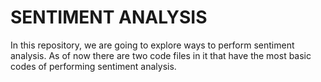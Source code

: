 # SENTIMENT ANALYSIS

In this repository, we are going to explore ways to perform sentiment analysis. As of now there are two code files in it that have the most basic codes of performing sentiment analysis.
